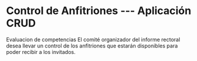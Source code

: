 # Control de Anfitriones --- Aplicación CRUD
Evaluacion de competencias 
El comité organizador del informe rectoral desea llevar un control de los anfitriones que estarán disponibles para poder recibir a los invitados.
